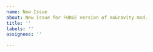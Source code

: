 ```yaml
---
name: New Issue
about: New issue for FORGE version of noGravity mod.
title: ''
labels: ''
assignees: ''

---
```


<!--- This repository is for FORGE version of the mod. for fabric version please go [here](https://github.com/Blue-Beaker/noGravity-Fabric/issues).  --->
